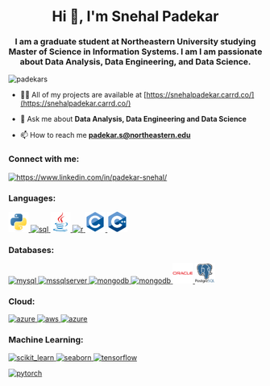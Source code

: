 <h1 align="center">Hi 👋, I'm Snehal Padekar</h1>
<h3 align="center">I am a graduate student at Northeastern University studying Master of Science in Information Systems. I am I am passionate about Data Analysis, Data Engineering, and Data Science.</h3>

<p align="left"> <img src="https://komarev.com/ghpvc/?username=padekars&label=Profile%20views&color=0e75b6&style=flat" alt="padekars" /> </p>

- 👨‍💻 All of my projects are available at [https://snehalpadekar.carrd.co/](https://snehalpadekar.carrd.co/)

- 💬 Ask me about **Data Analysis, Data Engineering and Data Science**

- 📫 How to reach me **padekar.s@northeastern.edu**

<h3 align="left">Connect with me:</h3>
<p align="left">
<a href="https://linkedin.com/in/https://www.linkedin.com/in/padekar-snehal/" target="blank"><img align="center" src="https://raw.githubusercontent.com/rahuldkjain/github-profile-readme-generator/master/src/images/icons/Social/linked-in-alt.svg" alt="https://www.linkedin.com/in/padekar-snehal/" height="30" width="40" /></a>
</p>

<h3 align="left">Languages:</h3>
<p align="left">
<a href="https://www.python.org" target="_blank" rel="noreferrer"> <img src="https://raw.githubusercontent.com/devicons/devicon/master/icons/python/python-original.svg" alt="python" width="40" height="40"/> </a> 
<a href="https://www.w3schools.com/sql/" target="_blank" rel="noreferrer"> <img src="https://cdn-icons-png.flaticon.com/128/9543/9543826.png" alt="sql" width="40" height="40"/> </a> 
<a href="https://www.java.com" target="_blank" rel="noreferrer"> <img src="https://raw.githubusercontent.com/devicons/devicon/master/icons/java/java-original.svg" alt="java" width="40" height="40"/> </a> 
<a href="https://www.w3schools.com/r/r_intro.asp" target="_blank" rel="noreferrer"> <img src="https://cdn4.iconfinder.com/data/icons/logos-and-brands/512/285_R_Project_logo-1024.png" alt="r" width="40" height="40"/> </a> 
<a href="https://www.cprogramming.com/" target="_blank" rel="noreferrer"> <img src="https://raw.githubusercontent.com/devicons/devicon/master/icons/c/c-original.svg" alt="c" width="40" height="40"/> </a> 
<a href="https://www.w3schools.com/cpp/" target="_blank" rel="noreferrer"> <img src="https://raw.githubusercontent.com/devicons/devicon/master/icons/cplusplus/cplusplus-original.svg" alt="cplusplus" width="40" height="40"/> </a> </p>




<h3 align="left">Databases:</h3>
<p align="left">
<a href="https://www.mysql.com/" target="_blank" rel="noreferrer"> <img src="https://cdn4.iconfinder.com/data/icons/logos-3/181/MySQL-512.png" alt="mysql" width="40" height="40"/> </a> 
<a href="https://www.tutorialspoint.com/ms_sql_server/index.htm" target="_blank" rel="noreferrer"> <img src="https://cdn-icons-png.flaticon.com/512/5968/5968364.png" alt="mssqlserver" width="40" height="40"/> </a> 
<a href="https://www.mongodb.com/" target="_blank" rel="noreferrer"> <img src="https://www.opc-router.de/wp-content/uploads/2021/03/mongodb_thumbnail.png" alt="mongodb" width="40" height="40"/> </a> 
<a href="https://neo4j.com/?utm_source=google&utm_medium=PaidSearch&utm_campaign=GDB&utm_content=AMS-X-Conversion-GDB-Text&utm_term=neo4j&gad_source=1&gclid=CjwKCAiAyp-sBhBSEiwAWWzTnoMoYp2dIIlqYRcDZAHw_cc6hPHO62peDPzssepHqRT-mnODfOvpuBoCj44QAvD_BwE" target="_blank" rel="noreferrer"> <img src="https://neo4j.com/wp-content/themes/neo4jweb/v2-templates/brand/assets/logo-avoid-8.svg" alt="mongodb" width="40" height="40"/> </a> 
<a href="https://www.oracle.com/" target="_blank" rel="noreferrer"> <img src="https://raw.githubusercontent.com/devicons/devicon/master/icons/oracle/oracle-original.svg" alt="oracle" width="40" height="40"/> </a> 
<a href="https://www.postgresql.org" target="_blank" rel="noreferrer"> <img src="https://raw.githubusercontent.com/devicons/devicon/master/icons/postgresql/postgresql-original-wordmark.svg" alt="postgresql" width="40" height="40"/> </a> </p>




<h3 align="left">Cloud:</h3>
<p align="left"> <a href="https://azure.microsoft.com/en-in/" target="_blank" rel="noreferrer"> <img src="https://www.vectorlogo.zone/logos/microsoft_azure/microsoft_azure-icon.svg" alt="azure" width="40" height="40"/> </a> 
<a href="https://aws.amazon.com/" target="_blank" rel="noreferrer"> <img src="https://upload.wikimedia.org/wikipedia/commons/thumb/5/5c/AWS_Simple_Icons_AWS_Cloud.svg/1024px-AWS_Simple_Icons_AWS_Cloud.svg.png" alt="aws" width="40" height="40"/> </a> 
<a href="https://cloud.google.com/free/?utm_source=google&utm_medium=cpc&utm_campaign=japac-IN-all-en-dr-BKWS-all-core-trial-EXA-dr-1605216&utm_content=text-ad-none-none-DEV_c-CRE_644159077394-ADGP_Hybrid+%7C+BKWS+-+EXA+%7C+Txt+~+GCP_General_core+brand_main-KWID_43700074766895889-aud-1589252136686:kwd-87853815&userloc_1018127-network_g&utm_term=KW_gcp&gad_source=1&gclid=CjwKCAiAyp-sBhBSEiwAWWzTnq7j23wGjaEPGm1cRj12hazA9xjT-mHsZDZ7SG269nXl2x6CY8d_WRoC2TUQAvD_BwE&gclsrc=aw.ds" target="_blank" rel="noreferrer"> <img src="https://static-00.iconduck.com/assets.00/google-cloud-icon-512x412-8rnz6wkz.png" alt="azure" width="40" height="40"/> </a> 
</p>

<h3 align="left">Machine Learning:</h3>
<a href="https://scikit-learn.org/" target="_blank" rel="noreferrer"> <img src="https://upload.wikimedia.org/wikipedia/commons/0/05/Scikit_learn_logo_small.svg" alt="scikit_learn" width="40" height="40"/> </a> 
<a href="https://seaborn.pydata.org/" target="_blank" rel="noreferrer"> <img src="https://seaborn.pydata.org/_images/logo-mark-lightbg.svg" alt="seaborn" width="40" height="40"/> </a> <a href="https://www.tensorflow.org" target="_blank" rel="noreferrer"> <img src="https://www.vectorlogo.zone/logos/tensorflow/tensorflow-icon.svg" alt="tensorflow" width="40" height="40"/> </a> </p>
<a href="https://pytorch.org/" target="_blank" rel="noreferrer"> <img src="https://www.vectorlogo.zone/logos/pytorch/pytorch-icon.svg" alt="pytorch" width="40" height="40"/> </a> 


